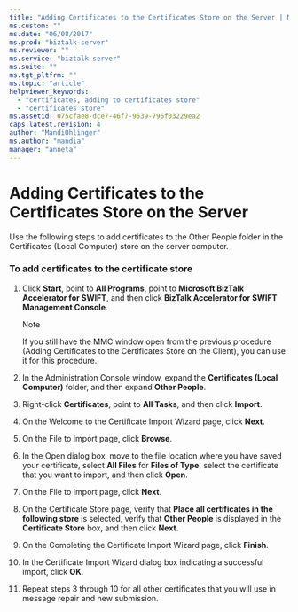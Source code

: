 ```yaml
---
title: "Adding Certificates to the Certificates Store on the Server | Microsoft Docs"
ms.custom: ""
ms.date: "06/08/2017"
ms.prod: "biztalk-server"
ms.reviewer: ""
ms.service: "biztalk-server"
ms.suite: ""
ms.tgt_pltfrm: ""
ms.topic: "article"
helpviewer_keywords: 
  - "certificates, adding to certificates store"
  - "certificates store"
ms.assetid: 075cfae8-dce7-46f7-9539-796f03229ea2
caps.latest.revision: 4
author: "MandiOhlinger"
ms.author: "mandia"
manager: "anneta"
---
```

# Adding Certificates to the Certificates Store on the Server
Use the following steps to add certificates to the Other People folder in the Certificates (Local Computer) store on the server computer.  
  
### To add certificates to the certificate store  
  
1.  Click **Start**, point to **All Programs**, point to **Microsoft BizTalk Accelerator for SWIFT**, and then click **BizTalk Accelerator for SWIFT Management Console**.  
  
    > [!NOTE]
    >  If you still have the MMC window open from the previous procedure (Adding Certificates to the Certificates Store on the Client), you can use it for this procedure.  
  
2.  In the Administration Console window, expand the **Certificates (Local Computer)** folder, and then expand **Other People**.  
  
3.  Right-click **Certificates**, point to **All Tasks**, and then click **Import**.  
  
4.  On the Welcome to the Certificate Import Wizard page, click **Next**.  
  
5.  On the File to Import page, click **Browse**.  
  
6.  In the Open dialog box, move to the file location where you have saved your certificate, select **All Files** for **Files of Type**, select the certificate that you want to import, and then click **Open**.  
  
7.  On the File to Import page, click **Next**.  
  
8.  On the Certificate Store page, verify that **Place all certificates in the following store** is selected, verify that **Other People** is displayed in the **Certificate Store** box, and then click **Next**.  
  
9. On the Completing the Certificate Import Wizard page, click **Finish**.  
  
10. In the Certificate Import Wizard dialog box indicating a successful import, click **OK**.  
  
11. Repeat steps 3 through 10 for all other certificates that you will use in message repair and new submission.